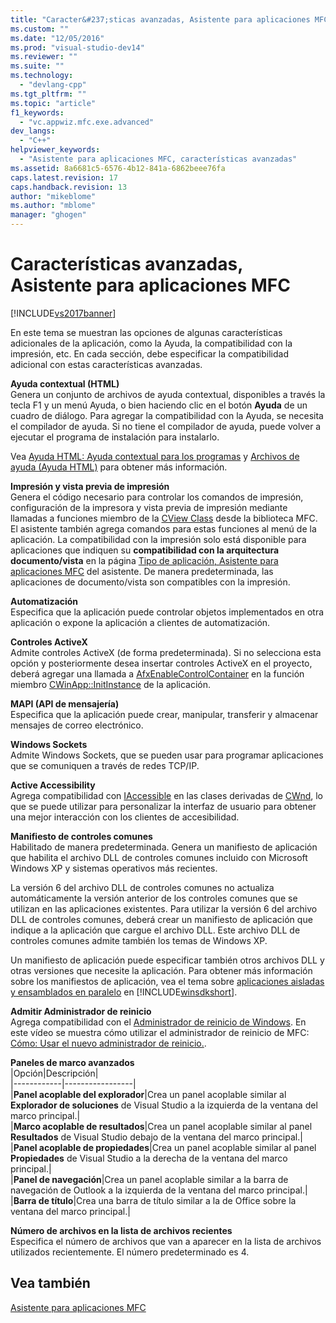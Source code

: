 ```yaml
---
title: "Caracter&#237;sticas avanzadas, Asistente para aplicaciones MFC | Microsoft Docs"
ms.custom: ""
ms.date: "12/05/2016"
ms.prod: "visual-studio-dev14"
ms.reviewer: ""
ms.suite: ""
ms.technology: 
  - "devlang-cpp"
ms.tgt_pltfrm: ""
ms.topic: "article"
f1_keywords: 
  - "vc.appwiz.mfc.exe.advanced"
dev_langs: 
  - "C++"
helpviewer_keywords: 
  - "Asistente para aplicaciones MFC, características avanzadas"
ms.assetid: 8a6681c5-6576-4b12-841a-6862beee76fa
caps.latest.revision: 17
caps.handback.revision: 13
author: "mikeblome"
ms.author: "mblome"
manager: "ghogen"
---
```

# Caracter&#237;sticas avanzadas, Asistente para aplicaciones MFC
[!INCLUDE[vs2017banner](../../assembler/inline/includes/vs2017banner.md)]

En este tema se muestran las opciones de algunas características adicionales de la aplicación, como la Ayuda, la compatibilidad con la impresión, etc.  En cada sección, debe especificar la compatibilidad adicional con estas características avanzadas.  
  
 **Ayuda contextual \(HTML\)**  
 Genera un conjunto de archivos de ayuda contextual, disponibles a través la tecla F1 y un menú Ayuda, o bien haciendo clic en el botón **Ayuda** de un cuadro de diálogo.  Para agregar la compatibilidad con la Ayuda, se necesita el compilador de ayuda.  Si no tiene el compilador de ayuda, puede volver a ejecutar el programa de instalación para instalarlo.  
  
 Vea [Ayuda HTML: Ayuda contextual para los programas](../../mfc/html-help-context-sensitive-help-for-your-programs.md) y [Archivos de ayuda \(Ayuda HTML\)](../../ide/help-files-html-help.md) para obtener más información.  
  
 **Impresión y vista previa de impresión**  
 Genera el código necesario para controlar los comandos de impresión, configuración de la impresora y vista previa de impresión mediante llamadas a funciones miembro de la [CView Class](../../mfc/reference/cview-class.md) desde la biblioteca MFC.  El asistente también agrega comandos para estas funciones al menú de la aplicación.  La compatibilidad con la impresión solo está disponible para aplicaciones que indiquen su **compatibilidad con la arquitectura documento\/vista** en la página [Tipo de aplicación, Asistente para aplicaciones MFC](../../mfc/reference/application-type-mfc-application-wizard.md) del asistente.  De manera predeterminada, las aplicaciones de documento\/vista son compatibles con la impresión.  
  
 **Automatización**  
 Especifica que la aplicación puede controlar objetos implementados en otra aplicación o expone la aplicación a clientes de automatización.  
  
 **Controles ActiveX**  
 Admite controles ActiveX \(de forma predeterminada\).  Si no selecciona esta opción y posteriormente desea insertar controles ActiveX en el proyecto, deberá agregar una llamada a [AfxEnableControlContainer](../Topic/AfxEnableControlContainer.md) en la función miembro [CWinApp::InitInstance](../Topic/CWinApp::InitInstance.md) de la aplicación.  
  
 **MAPI \(API de mensajería\)**  
 Especifica que la aplicación puede crear, manipular, transferir y almacenar mensajes de correo electrónico.  
  
 **Windows Sockets**  
 Admite Windows Sockets, que se pueden usar para programar aplicaciones que se comuniquen a través de redes TCP\/IP.  
  
 **Active Accessibility**  
 Agrega compatibilidad con [IAccessible](http://msdn.microsoft.com/library/windows/desktop/dd318466) en las clases derivadas de [CWnd](../../mfc/reference/cwnd-class.md), lo que se puede utilizar para personalizar la interfaz de usuario para obtener una mejor interacción con los clientes de accesibilidad.  
  
 **Manifiesto de controles comunes**  
 Habilitado de manera predeterminada.  Genera un manifiesto de aplicación que habilita el archivo DLL de controles comunes incluido con Microsoft Windows XP y sistemas operativos más recientes.  
  
 La versión 6 del archivo DLL de controles comunes no actualiza automáticamente la versión anterior de los controles comunes que se utilizan en las aplicaciones existentes.  Para utilizar la versión 6 del archivo DLL de controles comunes, deberá crear un manifiesto de aplicación que indique a la aplicación que cargue el archivo DLL.  Este archivo DLL de controles comunes admite también los temas de Windows XP.  
  
 Un manifiesto de aplicación puede especificar también otros archivos DLL y otras versiones que necesite la aplicación.  Para obtener más información sobre los manifiestos de aplicación, vea el tema sobre [aplicaciones aisladas y ensamblados en paralelo](http://msdn.microsoft.com/library/dd408052) en [!INCLUDE[winsdkshort](../../atl/reference/includes/winsdkshort_md.md)].  
  
 **Admitir Administrador de reinicio**  
 Agrega compatibilidad con el [Administrador de reinicio de Windows](http://msdn.microsoft.com/library/windows/desktop/aa373680\(v=vs.85\).aspx).  En este vídeo se muestra cómo utilizar el administrador de reinicio de MFC: [Cómo: Usar el nuevo administrador de reinicio.](http://msdn.microsoft.com/vstudio/ee886407).  
  
 **Paneles de marco avanzados**  
 |Opción|Descripción|  
|------------|-----------------|  
|**Panel acoplable del explorador**|Crea un panel acoplable similar al **Explorador de soluciones** de Visual Studio a la izquierda de la ventana del marco principal.|  
|**Marco acoplable de resultados**|Crea un panel acoplable similar al panel **Resultados** de Visual Studio debajo de la ventana del marco principal.|  
|**Panel acoplable de propiedades**|Crea un panel acoplable similar al panel **Propiedades** de Visual Studio a la derecha de la ventana del marco principal.|  
|**Panel de navegación**|Crea un panel acoplable similar a la barra de navegación de Outlook a la izquierda de la ventana del marco principal.|  
|**Barra de título**|Crea una barra de título similar a la de Office sobre la ventana del marco principal.|  
  
 **Número de archivos en la lista de archivos recientes**  
 Especifica el número de archivos que van a aparecer en la lista de archivos utilizados recientemente.  El número predeterminado es 4.  
  
## Vea también  
 [Asistente para aplicaciones MFC](../../mfc/reference/mfc-application-wizard.md)